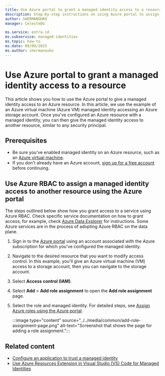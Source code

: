 ```yaml
---
title: Use Azure portal to grant a managed identity access to a resource
description: Step-by-step instructions on using Azure portal to assign a managed identity access to an Azure resource or another resource.
author: SHERMANOUKO
manager: CelesteDG

ms.service: entra-id
ms.subservice: managed-identities
ms.topic: how-to
ms.date: 09/09/2025
ms.author: shermanouko
---
```


# Use Azure portal to grant a managed identity access to a resource

This article shows you how to use the Azure portal to give a managed identity access to an Azure resource. In this article, we use the example of an Azure virtual machine (Azure VM) managed identity accessing an Azure storage account. Once you've configured an Azure resource with a managed identity, you can then give the managed identity access to another resource, similar to any security principal.

## Prerequisites

- Be sure you've enabled managed identity on an Azure resource, such as an [Azure virtual machine](how-to-configure-managed-identities.md). 
- If you don't already have an Azure account, [sign up for a free account](https://azure.microsoft.com/free/) before continuing.

## Use Azure RBAC to assign a managed identity access to another resource using the Azure portal

The steps outlined below show how you grant access to a service using Azure RBAC. Check specific service documentation on how to grant access; for example, check [Azure Data Explorer](/azure/data-explorer/data-explorer-overview) for instructions. Some Azure services are in the process of adopting Azure RBAC on the data plane.

1. Sign in to the [Azure portal](https://portal.azure.com) using an account associated with the Azure subscription for which you've configured the managed identity.

1. Navigate to the desired resource that you want to modify access control. In this example, you'll give an Azure virtual machine (VM) access to a storage account, then you can navigate to the storage account.

1. Select **Access control (IAM)**.

1. Select **Add** > **Add role assignment** to open the **Add role assignment** page.

1. Select the role and managed identity. For detailed steps, see [Assign Azure roles using the Azure portal](/azure/role-based-access-control/role-assignments-portal).

    :::image type="content" source="../../media/common/add-role-assignment-page.png" alt-text="Screenshot that shows the page for adding a role assignment.":::

## Related content

- [Configure an application to trust a managed identity](/entra/workload-id/workload-identity-federation-config-app-trust-managed-identity?toc=/entra/identity/managed-identities-azure-resources/toc.json)
- [Use Azure Resources Extension in Visual Studio (VS) Code for Managed Identities](./azure-resources-extension-managed-identities.md)
